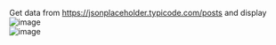 Get data from  https://jsonplaceholder.typicode.com/posts and display 
</br>
![image](https://github.com/user-attachments/assets/646f8de8-1127-4425-909d-a338a8de2c54)
</br>
![image](https://github.com/user-attachments/assets/ec4352e0-91de-4193-a51b-15a473847d1a)
